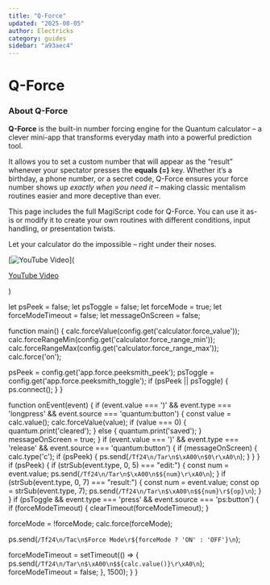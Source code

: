 ```yaml
---
title: "Q-Force"
updated: "2025-08-05"
author: Electricks
category: guides
sidebar: "a93aec4"
---
```


# Q-Force

### About Q-Force

 
 
 
 
 **Q-Force** is the built-in number forcing engine for the Quantum calculator – a clever mini-app that transforms everyday math into a powerful prediction tool.

It allows you to set a custom number that will appear as the “result” whenever your spectator presses the **equals (=)** key. Whether it’s a birthday, a phone number, or a secret code, Q-Force ensures your force number shows up *exactly when you need it* – making classic mentalism routines easier and more deceptive than ever.

This page includes the full MagiScript code for Q-Force. You can use it as-is or modify it to create your own routines with different conditions, input handling, or presentation twists.

Let your calculator do the impossible – right under their noses.

 
 
 
 
 

[![YouTube Video](https://img.youtube.com/vi/b7EtO7Q3EOY/0.jpg)](

[YouTube Video](https://www.youtube.com/watch?v=b7EtO7Q3EOY)

)

 
 
 
 
 
 
 
 let psPeek = false;
let psToggle = false;
let forceMode = true;
let forceModeTimeout = false;
let messageOnScreen = false;

function main() {
 calc.forceValue(config.get('calculator.force_value'));
 calc.forceRangeMin(config.get('calculator.force_range_min'));
 calc.forceRangeMax(config.get('calculator.force_range_max'));
 calc.force('on');

 psPeek = config.get('app.force.peeksmith_peek');
 psToggle = config.get('app.force.peeksmith_toggle');
 if (psPeek || psToggle) {
 ps.connect();
 }
}

function onEvent(event) {
 if (event.value === ')' && event.type === 'longpress' && event.source === 'quantum:button') {
 const value = calc.value();
 calc.forceValue(value);
 if (value === 0) {
 quantum.print('cleared'); 
 } else {
 quantum.print('saved');
 }
 messageOnScreen = true;
 }
 if (event.value === ')' && event.type === 'release' && event.source === 'quantum:button') {
 if (messageOnScreen) {
 calc.type('c');
 if (psPeek) {
 ps.send(`/Tf24\n/Tar\n$\xA00\n$0\r\xA0\n`);
 }
 }
 }
 if (psPeek) {
 if (strSub(event.type, 0, 5) === "edit:") {
 const num = event.value;
 ps.send(`/Tf24\n/Tar\n$\xA00\n$${num}\r\xA0\n`);
 }
 if (strSub(event.type, 0, 7) === "result:") {
 const num = event.value;
 const op = strSub(event.type, 7);
 ps.send(`/Tf24\n/Tar\n$\xA00\n$${num}\r${op}\n`);
 }
 }
 if (psToggle && event.type === 'press' && event.source === 'ps:button') {
 if (forceModeTimeout) {
 clearTimeout(forceModeTimeout);
 }

 forceMode = !forceMode;
 calc.force(forceMode);

 ps.send(`/Tf24\n/Tac\n$Force Mode\r${forceMode ? 'ON' : 'OFF'}\n`);

 forceModeTimeout = setTimeout(() => {
 ps.send(`/Tf24\n/Tar\n$\xA00\n$${calc.value()}\r\xA0\n`);
 forceModeTimeout = false;
 }, 1500);
 }
}